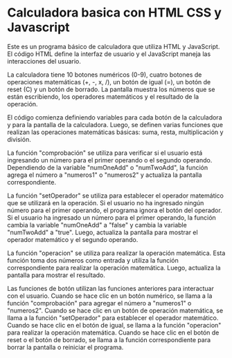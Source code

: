 # Calculadora basica con HTML CSS y Javascript

Este es un programa básico de calculadora que utiliza HTML y JavaScript. El código HTML define la interfaz de usuario y el JavaScript maneja las interacciones del usuario. 

La calculadora tiene 10 botones numéricos (0-9), cuatro botones de operaciones matemáticas (+, -, x, /), un botón de igual (=), un botón de reset (C) y un botón de borrado. La pantalla muestra los números que se están escribiendo, los operadores matemáticos y el resultado de la operación.

El código comienza definiendo variables para cada botón de la calculadora y para la pantalla de la calculadora. Luego, se definen varias funciones que realizan las operaciones matemáticas básicas: suma, resta, multiplicación y división.

La función "comprobación" se utiliza para verificar si el usuario está ingresando un número para el primer operando o el segundo operando. Dependiendo de la variable "numOneAdd" o "numTwoAdd", la función agrega el número a "numeros1" o "numeros2" y actualiza la pantalla correspondiente.

La función "setOperador" se utiliza para establecer el operador matemático que se utilizará en la operación. Si el usuario no ha ingresado ningún número para el primer operando, el programa ignora el botón del operador. Si el usuario ha ingresado un número para el primer operando, la función cambia la variable "numOneAdd" a "false" y cambia la variable "numTwoAdd" a "true". Luego, actualiza la pantalla para mostrar el operador matemático y el segundo operando.

La función "operacion" se utiliza para realizar la operación matemática. Esta función toma dos números como entrada y utiliza la función correspondiente para realizar la operación matemática. Luego, actualiza la pantalla para mostrar el resultado.

Las funciones de botón utilizan las funciones anteriores para interactuar con el usuario. Cuando se hace clic en un botón numérico, se llama a la función "comprobación" para agregar el número a "numeros1" o "numeros2". Cuando se hace clic en un botón de operación matemática, se llama a la función "setOperador" para establecer el operador matemático. Cuando se hace clic en el botón de igual, se llama a la función "operacion" para realizar la operación matemática. Cuando se hace clic en el botón de reset o el botón de borrado, se llama a la función correspondiente para borrar la pantalla o reiniciar el programa.
